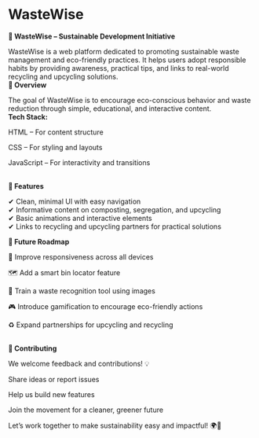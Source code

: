 # WasteWise
**🌱 WasteWise – Sustainable Development Initiative**

WasteWise is a web platform dedicated to promoting sustainable waste management and eco-friendly practices. It helps users adopt responsible habits by providing awareness, practical tips, and links to real-world recycling and upcycling solutions.
<br>
**🔹 Overview**

The goal of WasteWise is to encourage eco-conscious behavior and waste reduction through simple, educational, and interactive content.
<br>
**Tech Stack:**

HTML – For content structure<br>

CSS – For styling and layouts<br>

JavaScript – For interactivity and transitions<br><br>

**🚀 Features**

✔ Clean, minimal UI with easy navigation<br>
✔ Informative content on composting, segregation, and upcycling<br>
✔ Basic animations and interactive elements<br>
✔ Links to recycling and upcycling partners for practical solutions<br>

**🔮 Future Roadmap**

📱 Improve responsiveness across all devices<br>

🗺 Add a smart bin locator feature<br>

📸 Train a waste recognition tool using images<br>

🎮 Introduce gamification to encourage eco-friendly actions<br>

♻ Expand partnerships for upcycling and recycling<br><br>

**🤝 Contributing**

We welcome feedback and contributions! 💡<br>

Share ideas or report issues<br>

Help us build new features<br>

Join the movement for a cleaner, greener future<br>

Let’s work together to make sustainability easy and impactful! 🌍💚
